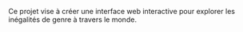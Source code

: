 Ce projet vise à créer une interface web interactive pour explorer les inégalités de genre à travers le monde.
